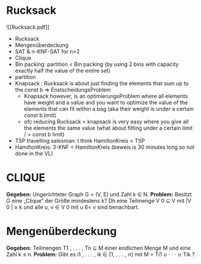 # Rucksack

![[Rucksack.pdf]]


- Rucksack
- Mengenüberdeckung
- SAT & n-KNF-SAT for n>2
- Clique
- Bin packing: partition < Bin packing (by using 2 bins with capacity exactly half the value of the entire set)
- partition
- Knapsack : Rucksack is about just finding the elements that sum up to the const b => EnstscheidungsProblem
	- Knapsack however, is an optimierungsProblem where all elements have weight and a value and you want to optimize the value of the elements that can fit within a bag (aka their weight is under a certain const b limit)
	- ofc reducing Rucksack < knapsack is very easy where you give all the elements the same value (what about fitting under a certain limit / = const b limit)
- TSP travelling salesman: I think HamiltonKreis < TSP
- HamiltonKreis: 3-KNF < HamiltonKreis (beweis is 30 minutes long so not done in the VL)
# CLIQUE
**Gegeben:** Ungerichteter Graph G = (V, E) und Zahl k ∈ N.
**Problem:** Besitzt G eine „Clique“ der Größe mindestens k?
Dh eine Teilmenge V 0 ⊆ V mit |V 0 | ≥ k
und alle u, v ∈ V 0 mit u 6= v sind benachbart.

# Mengenüberdeckung
**Gegeben:** Teilmengen T1 , . . . , Tn ⊆ M einer endlichen Menge M
und eine Zahl k ≤ n.
**Problem:** Gibt es i1 , . . . , ik ∈ {1, . . . , n} mit M = Ti1 ∪ · · · ∪ Tik ?

#